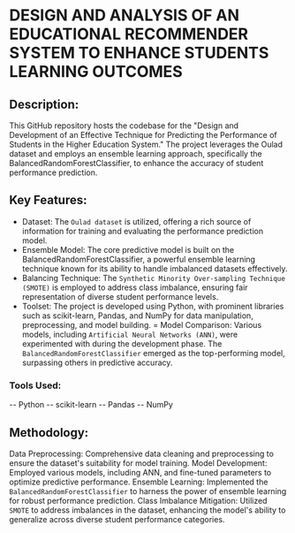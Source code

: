 # DESIGN AND ANALYSIS OF AN EDUCATIONAL RECOMMENDER  SYSTEM TO ENHANCE STUDENTS LEARNING OUTCOMES

## Description:
This GitHub repository hosts the codebase for the "Design and Development of an Effective Technique for Predicting the Performance of Students in the Higher Education System." The project leverages the Oulad dataset and employs an ensemble learning approach, specifically the BalancedRandomForestClassifier, to enhance the accuracy of student performance prediction.

## Key Features:

- Dataset: The `Oulad dataset` is utilized, offering a rich source of information for training and evaluating the performance prediction model.
- Ensemble Model: The core predictive model is built on the BalancedRandomForestClassifier, a powerful ensemble learning technique known for its ability to handle imbalanced datasets effectively.
- Balancing Technique: The `Synthetic Minority Over-sampling Technique (SMOTE)` is employed to address class imbalance, ensuring fair representation of diverse student performance levels.
- Toolset: The project is developed using Python, with prominent libraries such as scikit-learn, Pandas, and NumPy for data manipulation, preprocessing, and model building.
= Model Comparison: Various models, including `Artificial Neural Networks (ANN)`, were experimented with during the development phase. The `BalancedRandomForestClassifier` emerged as the top-performing model, surpassing others in predictive accuracy.

### Tools Used:

-- Python
-- scikit-learn
-- Pandas
-- NumPy

## Methodology:

Data Preprocessing: Comprehensive data cleaning and preprocessing to ensure the dataset's suitability for model training.
Model Development: Employed various models, including ANN, and fine-tuned parameters to optimize predictive performance.
Ensemble Learning: Implemented the `BalancedRandomForestClassifier` to harness the power of ensemble learning for robust performance prediction.
Class Imbalance Mitigation: Utilized `SMOTE` to address imbalances in the dataset, enhancing the model's ability to generalize across diverse student performance categories.
